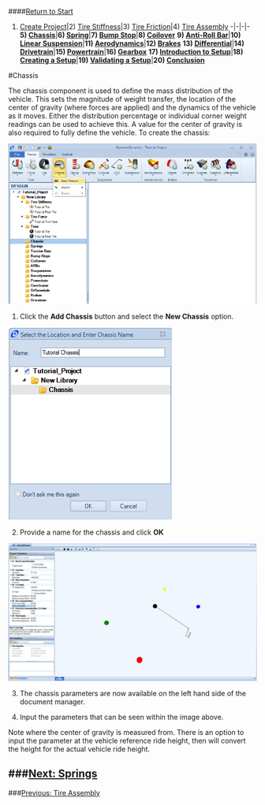 ####[Return to Start](1_Tutorial_1.md)

1) [Create Project](2_Create_Project.md)|2) [Tire Stiffness](3_Tire_Stiffness.md)|3) [Tire Friction](4_Tire_Friction.md)|4) [Tire Assembly](5_TireAssy.md)
-|-|-|-
__5) [Chassis](6_Chassis.md)__|__6) [Spring](7_Spring.md)__|__7) [Bump Stop](8_BumpStop.md)__|__8) [Coilover](9_Coilover.md)__
__9) [Anti-Roll Bar](10_ARB.md)__|__10) [Linear Suspension](11_LinearSus.md)__|__11) [Aerodynamics](12_Aero.md)__|__12) [Brakes](13_Brakes.md)__
__13) [Differential](14_Diff.md)__|__14) [Drivetrain](15_DT.md)__|__15) [Powertrain](16_Powertrain.md)__|__16) [Gearbox](17_Gearbox.md)__
__17) [Introduction to Setup](18_Setupintro.md)__|__18) [Creating a Setup](19_Setup.md)__|__19) [Validating a Setup](20_ValidateSetup.md)__|__20) [Conclusion](21_Conclusion.md)__

#Chassis

The chassis component is used to define the mass distribution of the vehicle.  This sets the magnitude of weight transfer, the location of the center of gravity (where forces are applied) and the dynamics of the vehicle as it moves.  Either the distribution percentage or individual corner weight readings can be used to achieve this.  A value for the center of gravity is also required to fully define the vehicle.  To create the chassis:

![Chassis button](../img/new_chassis.png)

1) Click the __Add Chassis__ button and select the __New Chassis__ option.

![Chassis Name](../img/chassis_name.png)

2) Provide a name for the chassis and click __OK__

![Chassis Parameters](../img/chassis_param.png)

3) The chassis parameters are now available on the left hand side of the document manager.

4) Input the parameters that can be seen within the image above.

Note where the center of gravity is measured from. There is an option to input the parameter at the vehicle reference ride height, then will convert the height for the actual vehicle ride height.

###[Next: Springs](7_Spring.md)
--------------------------------------------------------
###[Previous: Tire Assembly](1_Tutorial_1.md)